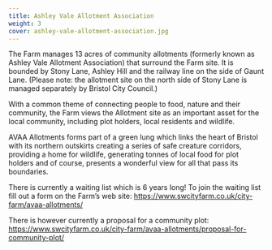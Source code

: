 ```yaml
---
title: Ashley Vale Allotment Association
weight: 3
cover: ashley-vale-allotment-association.jpg 
---
```


The Farm manages 13 acres of community allotments (formerly known as Ashley Vale Allotment Association) that surround the Farm site. It is bounded by Stony Lane, Ashley Hill and the railway line on the side of Gaunt Lane. (Please note: the allotment site on the north side of Stony Lane is managed separately by Bristol City Council.)

<!--more-->

With a common theme of connecting people to food, nature and their community, the Farm views the Allotment site as an important asset for the local community, including plot holders, local residents and wildlife.

AVAA Allotments forms part of a green lung which links the heart of Bristol with its northern outskirts creating a series of safe creature corridors, providing a home for wildlife, generating tonnes of local food for plot holders and of course, presents a wonderful view for all that pass its boundaries.

There is currently a waiting list which is 6 years long! To join the waiting list fill out a form on the Farm’s web site: https://www.swcityfarm.co.uk/city-farm/avaa-allotments/

There is however currently a proposal for a community plot: https://www.swcityfarm.co.uk/city-farm/avaa-allotments/proposal-for-community-plot/
